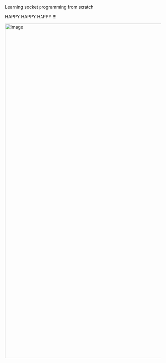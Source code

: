 Learning socket programming from scratch 

HAPPY HAPPY HAPPY !!!

<img width="1080" height="1080" alt="image" src="https://github.com/user-attachments/assets/6eba5953-7a4a-4fd9-960c-4def411878d5" />



